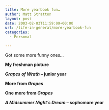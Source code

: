 ```yaml
---
title: More yearbook fun…
author: Matt Stratton
layout: post
date: 2003-02-03T11:59:00+00:00
url: /life-in-general/more-yearbook-fun
categories:
  - Personal

---
```

Got some more funny ones&#8230;

**My freshman picture**

**_Grapes of Wrath_ &#8211; junior year**

**More from _Grapes_**

**One more from _Grapes_**

**_A Midsummer Night&#8217;s Dream_ &#8211; sophomore year**